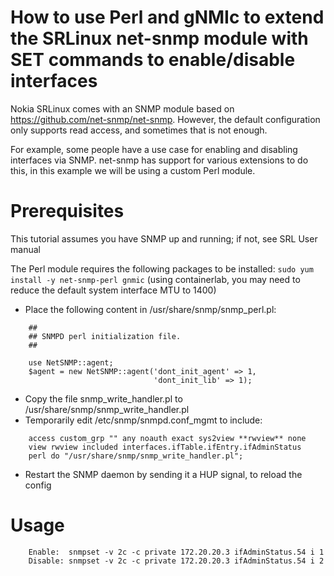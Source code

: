 # How to use Perl and gNMIc to extend the SRLinux net-snmp module with SET commands to enable/disable interfaces

Nokia SRLinux comes with an SNMP module based on https://github.com/net-snmp/net-snmp. However, the default configuration only supports read access, and sometimes that is not enough.

For example, some people have a use case for enabling and disabling interfaces via SNMP. net-snmp has support for various extensions to do this, in this example we will be using a custom Perl module.

# Prerequisites
This tutorial assumes you have SNMP up and running; if not, see SRL User manual

The Perl module requires the following packages to be installed:
`sudo yum install -y net-snmp-perl gnmic` (using containerlab, you may need to reduce the default system interface MTU to 1400)

* Place the following content in /usr/share/snmp/snmp_perl.pl:
````
    ##
    ## SNMPD perl initialization file.
    ##

    use NetSNMP::agent;
    $agent = new NetSNMP::agent('dont_init_agent' => 1,
                                'dont_init_lib' => 1);
````
* Copy the file snmp_write_handler.pl to /usr/share/snmp/snmp_write_handler.pl
* Temporarily edit /etc/snmp/snmpd.conf_mgmt to include:
````
    access custom_grp "" any noauth exact sys2view **rwview** none
    view rwview included interfaces.ifTable.ifEntry.ifAdminStatus
    perl do "/usr/share/snmp/snmp_write_handler.pl";
````
* Restart the SNMP daemon by sending it a HUP signal, to reload the config

# Usage
````
    Enable:  snmpset -v 2c -c private 172.20.20.3 ifAdminStatus.54 i 1
    Disable: snmpset -v 2c -c private 172.20.20.3 ifAdminStatus.54 i 2
